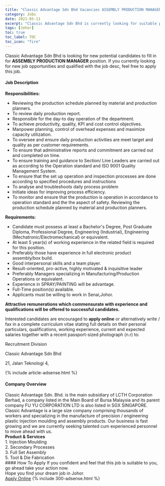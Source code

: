 ```yaml
---
title: "Classic Advantage Sdn Bhd Vacancies ASSEMBLY PRODUCTION MANAGER" 
category: Jobs 
date: 2021-05-11 
excerpt: "Classic Advantage Sdn Bhd is currently looking for suitable person to fill in the ASSEMBLY PRODUCTION MANAGER which based in Johor" 
tags: [Johor] 
toc: true 
toc_label: TOC 
toc_icon: "fire" 
--- 
```


<p>Classic Advantage Sdn Bhd is looking for new potential candidates to fill in for <b>ASSEMBLY PRODUCTION MANAGER</b> position. If you currently looking for new job opportunities and qualified with the job desc, feel free to apply this job.
</p><div><div><h4>Job Description</h4></div><div><div><span><div><p><strong>Responsibilities:</strong></p><ul><li>Reviewing the production schedule planned by material and production planners.</li><li>To review daily production report.</li><li>Responsible for the day-to day operation of the department.</li><li>To achieve productivity, quality, KPI and cost control objectives.</li><li>Manpower planning, control of overhead expenses and maximize capacity utilization.</li><li>To oversee and ensure daily production activities are meet target and quality as per customer requirements.</li><li>To ensure that administrative reports and commitment are carried out and completed on time.</li><li>To ensure training and guidance to Section/ Line Leaders are carried out as according to the Operation standard and ISO 9001 Quality Management System.</li><li>To ensure that the set up operation and inspection processes are done according to specified procedures and instructions</li><li>To analyse and troubleshoots daily process problem</li><li>Initiate ideas for improving process efficiency.</li><li>To monitor and ensure that the production is operation in accordance to operation standard and the the aspect of safety.&#160;Reviewing the production schedule planned by material and production planners.</li></ul><p><strong>Requirements:</strong></p><ul><li>Candidate must possess at least a Bachelor's Degree, Post Graduate Diploma, Professional Degree, Engineering (Industrial), Engineering (Mechatronic/Electromechanical) or equivalent.</li><li>At least 5 year(s) of working experience in the related field is required for this position.</li><li>Preferably those have experience in full electronic product assembly/box build.</li><li>Good interpersonal skills and a team player.</li><li>Result-oriented, pro-active, highly motivated &amp; inquisitive leader</li><li>Preferably Managers specializing in Manufacturing/Production Operations or equivalent.</li><li>Experience in SPRAY/PAINTING will be advantage.</li><li>Full-Time position(s) available.</li><li>Applicants must be willing to work in Senai,Johor.</li></ul><p><strong>Attractive remunerations which commensurate with experience and qualifications will be offered to successful candidates.</strong></p><p>Interested candidates are encouraged to <strong>apply online</strong> or alternatively write / fax in a complete curriculum vitae stating full details on their personal particulars, qualifications, working experience, current and expected salaries together with a recent passport-sized photograph (n.r) to:</p><p>Recruitment Division</p><p>Classic Advantage Sdn Bhd</p><p>21, Jalan Teknologi 4,</p></div></span></div></div></div> 
{% include article-adsense.html %} 
<div><div><h4>Company Overview</h4></div><div><div><span><div><div>
	Classic Advantage Sdn. Bhd. is the main subsidiary of LCTH Corporation Berhad, a company listed in the Main Board of Bursa Malaysia and its parent company FU YU CORPORATION LTD is also listed in SGX SINGAPORE. Classic Advantage is a large size company comprising thousands of workers and specializing in the manufacture of precision / engineering plastic injection moulding and assembly products. Our business is fast growing and we are currently seeking talented cum experienced personnel to move ahead with us.</div>
<div>
<strong>Product &amp; Services</strong></div>
<div>
	1. Injection Moulding</div>
<div>
	2. Secondary Processes</div>
<div>
	3. Full Set Assembly</div>
<div>
	5. Tool &amp; Die Fabrication</div></div></span></div></div></div> 
#### How To Apply 
If you confident and feel that this job is suitable to you, go ahead take your action now. <br/> 
Hope you find your dream job in Johor. <br/> 
<a href="https://www.jobstreet.com.my/en/job/assembly-production-manager-4563783?jobId=jobstreet-my-job-4563783&" class="btn btn--info" target="_blank" rel="nofollow noopenner">Apply Online</a> 
{% include 300-adsense.html %} 
